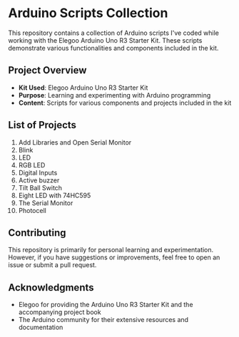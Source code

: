 # Arduino Scripts Collection

This repository contains a collection of Arduino scripts I've coded while working with the Elegoo Arduino Uno R3 Starter Kit. These scripts demonstrate various functionalities and components included in the kit.

## Project Overview

- **Kit Used**: Elegoo Arduino Uno R3 Starter Kit
- **Purpose**: Learning and experimenting with Arduino programming
- **Content**: Scripts for various components and projects included in the kit

## List of Projects

1. Add Libraries and Open Serial Monitor
2. Blink
3. LED
4. RGB LED
5. Digital Inputs
6. Active buzzer
7. Tilt Ball Switch
8. Eight LED with 74HC595
9. The Serial Monitor
10. Photocell

## Contributing

This repository is primarily for personal learning and experimentation. However, if you have suggestions or improvements, feel free to open an issue or submit a pull request.

## Acknowledgments

- Elegoo for providing the Arduino Uno R3 Starter Kit and the accompanying project book
- The Arduino community for their extensive resources and documentation